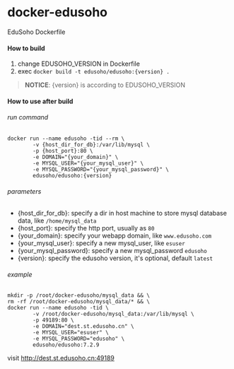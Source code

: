 # docker-edusoho
EduSoho Dockerfile

#### How to build

1. change EDUSOHO_VERSION in Dockerfile
2. exec `docker build -t edusoho/edusoho:{version} .`

>**NOTICE**: {version} is according to EDUSOHO_VERSION

#### How to use after build

###### run command

```
docker run --name edusoho -tid --rm \
        -v {host_dir_for_db}:/var/lib/mysql \
        -p {host_port}:80 \
        -e DOMAIN="{your_domain}" \
        -e MYSQL_USER="{your_mysql_user}" \
        -e MYSQL_PASSWORD="{your_mysql_password}" \
        edusoho/edusoho:{version}
```

###### parameters

* {host_dir_for_db}: specify a dir in host machine to store mysql database data, like `/home/mysql_data`
* {host_port}: specify the http port, usually as `80`
* {your_domain}: specify your webapp domain, like `www.edusoho.com`
* {your_mysql_user}: specify a new mysql_user, like `esuser`
* {your_mysql_password}: specify a new mysql_password `edusoho`
* {version}: specify the edusoho version, it's optional, default `latest`

###### example

```
mkdir -p /root/docker-edusoho/mysql_data && \
rm -rf /root/docker-edusoho/mysql_data/* && \
docker run --name edusoho -tid \
        -v /root/docker-edusoho/mysql_data:/var/lib/mysql \
        -p 49189:80 \
        -e DOMAIN="dest.st.edusoho.cn" \
        -e MYSQL_USER="esuser" \
        -e MYSQL_PASSWORD="edusoho" \
        edusoho/edusoho:7.2.9
```

visit http://dest.st.edusoho.cn:49189